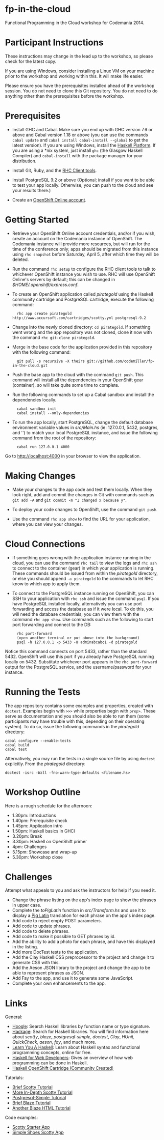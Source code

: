 fp-in-the-cloud
===============

Functional Programming in the Cloud workshop for Codemania 2014.

Participant Instructions
===============

These instructions may change in the lead up to the workshop, so please check for the latest copy.

If you are using Windows, consider installing a Linux VM on your machine prior to the workshop and working within this. It will make life easier. 

Please ensure you have the prerequisites installed ahead of the workshop session. You do not need to clone this Git repository. You do not need to do anything other than the prerequisites before the workshop.

# Prerequisites 

* Install GHC and Cabal. Make sure you end up with GHC version 7.6 or above and Cabal version 1.18 or above (you can use the commands `cabal update` and `cabal install cabal-install --global` to get the latest version). If you are using Windows, install the [Haskell Platform](http://www.haskell.org/platform). If you are using a \*nix system, just install `ghc` (the Glasgow Haskell Compiler) and `cabal-install` with the package manager for your distribution. 

* Install Git, Ruby, and the [RHC Client tools](https://www.openshift.com/developers/rhc-client-tools-install).

* Install PostgreSQL 9.2 or above (Optional; install if you want to be able to test your app locally. Otherwise, you can push to the cloud and see your results there.)

* Create an [OpenShift Online account](https://www.openshift.com/app/account/new).

# Getting Started

* Retrieve your OpenShift Online account credentials, and/or if you wish, create an account on the Codemania instance of OpenShift. The Codemania instance will provide more resources, but will run for the time of the conference only; apps should be migrated from this instance using `rhc snapshot` before Saturday, April 5, after which time they will be deleted.

* Run the command `rhc setup` to configure the RHC client tools to talk to whichever OpenShift instance you wish to use. RHC will use OpenShift Online's servers by default; this can be changed in _$HOME/.openshift/express.conf_.

* To create an OpenShift application called _pirategold_ using the Haskell community cartridge and PostgreSQL cartridge, execute the following command:

        rhc app create pirategold http://www.accursoft.com/cartridges/scotty.yml postgresql-9.2

* Change into the newly cloned directory: `cd pirategold`. If something went wrong and the app repository was not cloned, clone it now with the command `rhc git-clone pirategold`.

* Merge in the base code for the application provided in this repository with the following command:

        git pull -s recursive -X theirs git://github.com/codemiller/fp-in-the-cloud.git

* Push the base app to the cloud with the command `git push`. This command will install all the dependencies in your OpenShift gear (container), so will take quite some time to complete.

* Run the following commands to set up a Cabal sandbox and install the dependencies locally.

        cabal sandbox init
        cabal install --only-dependencies

* To run the app locally, start PostgreSQL, change the default database environment variable values in _src/Main.hs_ (ie: 127.0.0.1, 5432, postgres, and '') to match your local PostgreSQL instance, and issue the following command from the root of the repository:

        cabal run 127.0.0.1 4000

Go to [http://localhost:4000](http://localhost:4000) in your browser to view the application.

# Making Changes

* Make your changes to the app code and test them locally. When they look right, add and commit the changes in Git with commands such as `git add -A` and `git commit -m "I changed x because y"`.

* To deploy your code changes to OpenShift, use the command `git push`.

* Use the command `rhc app show` to find the URL for your application, where you can view your changes. 

# Cloud Connections

* If something goes wrong with the application instance running in the cloud, you can use the command `rhc tail` to view the logs and `rhc ssh` to connect to the container (gear) in which your application is running. These commands should be issued from within the _pirategold_ directory, or else you should append `-a pirategold` to the commands to let RHC know to which app to apply them.

* To connect to the PostgreSQL instance running on OpenShift, you can SSH to your application with `rhc ssh` and issue the command `psql`. If you have PostgreSQL installed locally, alternatively you can use port forwarding and access the database as if it were local. To do this, you will need the database credentials; you can view them with the command `rhc app show`. Use commands such as the following to start port forwarding and connect to the DB:

        rhc port-forward
        (open another terminal or put above into the background)
        psql -h 127.0.0.1 -p 5433 -U adminabcabc1 -d pirategold

Notice this command connects on port 5433, rather than the standard 5432. OpenShift will use this port if you already have PostgreSQL running locally on 5432. Substitute whichever port appears in the `rhc port-forward` output for the PostgreSQL service, and the username/password for your instance.

# Running the Tests

The app repository contains some examples and properties, created with `doctest`. Examples begin with `>>>` while properties begin with `prop>`. These serve as documentation and you should also be able to run them (some participants may have trouble with this, depending on their operating system). To do so, issue the following commands in the _pirategold_ directory:

    cabal configure --enable-tests
    cabal build
    cabal test

Alternatively, you may run the tests in a single source file by using `doctest` explicitly. From the _pirategold_ directory:

    doctest -isrc -Wall -fno-warn-type-defaults <filename.hs>

# Workshop Outline

Here is a rough schedule for the afternoon:

* 1.30pm: Introductions
* 1.40pm: Prerequisite check
* 1.45pm: Application intro
* 1.50pm: Haskell basics in GHCI
* 3.20pm: Break
* 3.30pm: Haskell on OpenShift primer
* 4pm: Challenges
* 5.15pm: Showcase and wrap-up 
* 5.30pm: Workshop close

# Challenges

Attempt what appeals to you and ask the instructors for help if you need it.

* Change the phrase listing on the app's index page to show the phrases in upper case.
* Complete the _toPigLatin_ function in  _src/Transform.hs_ and use it to display a [Pig Latin](http://en.wikipedia.org/wiki/Pig_Latin) translation for each phrase on the app's index page.
* Add code to reject empty POST parameters.
* Add code to update phrases.
* Add code to delete phrases.
* Add code to make it possible to GET phrases by id.
* Add the ability to add a photo for each phrase, and have this displayed in the listing.
* Add more DocTest tests to the application.
* Add the Clay Haskell CSS preprocessor to the project and change it to generate CSS with this.
* Add the Aeson JSON library to the project and change the app to be able to represent phrases as JSON.
* Add Fay to the app, and use it to generate some JavaScript.
* Complete your own enhancements to the app.

# Links

General:

* [Hoogle](http://www.haskell.org/hoogle/): Search Haskell libraries by function name or type signature.
* [Hackage](http://hackage.haskell.org/): Search for Haskell libraries. You will find information here about _scotty_, _blaze_, _postgresql-simple_, _doctest_, _Clay_, _HUnit_, _QuickCheck_, _aeson_, _fay_, and much more.
* [Learn You A Haskell](http://learnyouahaskell.com/): Learn about Haskell syntax and functional programming concepts, online for free.
* [Haskell for Web Developers](http://www.stephendiehl.com/posts/haskell_web.html): Gives an overview of how web programming can be done in Haskell.
* [Haskell OpenShift Cartridge (Community Created)](https://github.com/accursoft/Haskell-Cloud)

Tutorials:

* [Brief Scotty Tutorial](http://ocharles.org.uk/blog/posts/2013-12-05-24-days-of-hackage-scotty.html)
* [More In-Depth Scotty Tutorial](http://adit.io/posts/2013-04-15-making-a-website-with-haskell.html)
* [Postgresql-Simple Tutorial](http://ocharles.org.uk/blog/posts/2012-12-03-postgresql-simple.html)
* [Brief Blaze Tutorial](http://ocharles.org.uk/blog/posts/2012-12-22-24-days-of-hackage-blaze.html)
* [Another Blaze HTML Tutorial](http://jaspervdj.be/blaze/tutorial.html)

Code examples:

* [Scotty Starter App](https://github.com/scotty-web/scotty-starter)
* [Simple Shoes Scotty App](https://github.com/dalaing/shoes-simple/)
